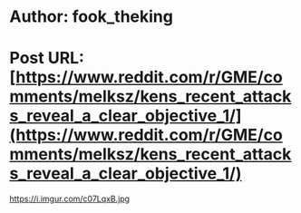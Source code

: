 # Author: fook_theking
# Post URL: [https://www.reddit.com/r/GME/comments/melksz/kens_recent_attacks_reveal_a_clear_objective_1/](https://www.reddit.com/r/GME/comments/melksz/kens_recent_attacks_reveal_a_clear_objective_1/)


https://i.imgur.com/c07LqxB.jpg